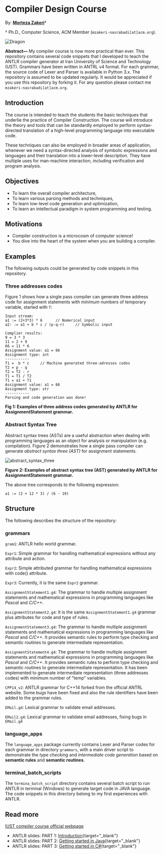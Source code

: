# Compiler Design Course

By: **[Morteza Zakeri](https://member.acm.org/~mzakeri-nasrabadi)**†

† Ph.D., Computer Science, ACM Member (`mzakeri-nasrabadi[at]acm.org`).


![Dragon](./figs/compiler_logo2.png)

**Abstract—** My compiler course is now more practical than ever. This repository contains several code snippets that I developed to teach the ANTLR compiler generator at Iran University of Science and Technology (UST). Grammars have been written in ANTRL v4 format. For each grammar, the source code of Lexer and Parser is available in Python 3.x. 
The repository is assumed to be updated regularly. It would be appreciated if you use this repository by forking it. For any question please contact me `mzakeri-nasrabadi[at]acm.org`.


## Introduction
The course is intended to teach the students the basic techniques that underlie the practice of Compiler Construction. The course will introduce the theory and tools that can be standardly employed to perform syntax-directed translation of a high-level programming language into executable code.

These techniques can also be employed in broader areas of application, whenever we need a syntax-directed analysis of symbolic expressions and languages and their translation into a lower-level description. They have multiple uses for man-machine interaction, including verification and program analysis.



## Objectives

* To learn the overall compiler architecture,
* To learn various parsing methods and techniques,
* To learn low-level code generation and optimization,
* To learn an intellectual paradigm in system programming and testing.



## Motivations

* Compiler construction is a microcosm of computer science!
* You dive into the heart of the system when you are building a compiler.



## Examples
The following outputs could be generated by code snippets in this repository.


### Three addresses codes
Figure 1 shows how a single pass compiler can generate three address code for assignment statements with *minimum* numbers of temporary variable, started with `T`:

```
Input stream:
a1 := (2+3*3) * 6      // Numerical input
a2: := a1 + b * c / (p-q-r)     // Symbolic input

Complier results:
9 = 3 * 3
11 = 2 + 9
66 = 11 * 6
Assignment value: a1 = 66
Assignment type: int
-----------
T1 =  b * c     // Machine generated three-adresses codes
T2 = p - q
T2 = T2 - r
T1 = T1 / T2 
T1 = a1 + T1
Assignment value: a1 = 66
Assignment type: str
-----------
Parsing and code generation was done!
```

**Fig 1: Examples of three address codes generated by ANTLR for AssignmentStatement grammar.**



### Abstract Syntax Tree
Abstract syntax trees (ASTs) are a useful abstraction when dealing with programming languages as an object for analysis or manipulation (e.g. compilation).
Figure 2 demonstrates how a single pass compiler can generate *abstract syntax three (AST)* for assignment statements.


![abstract_syntax_three](./figs/ast2gv.png)

**Figure 2: Examples of abstract syntax tree (AST) generated by ANTLR for AssignmentStatement grammar.**

The above tree corresponds to the following expression: 

```a1 := (2 + 12 * 3) / (6 - 19)```


## Structure
The following describes the structure of the repository:

### grammars

`gram1`: ANTLR hello world grammar.

`Expr1`: Simple grammar for handling mathematical expressions without any attribute and action.

`Expr2`: Simple attributed grammar for handling mathematical expressions with code() attribute.
 
`Expr3`: Currently, it is the same `Expr2` grammar.

`AssignmentStatement1.g4`: The grammar to handle multiple assignment statements and mathematical expressions in programming languages like *Pascal* and *C/C++*. 

`AssignmentStatement2.g4`: It is the same `AssignmentStatement1.g4` grammar
plus attributes for code and type of rules.
 
`AssignmentStatement3.g4`: The grammar to handle multiple assignment statements and mathematical expressions in programming languages like *Pascal* and *C/C++*. It provides semantic rules to perform type checking and semantic routines to generate intermediate representation.

`AssignmentStatement4.g4`: The grammar to handle multiple assignment statements and mathematical expressions in programming languages like *Pascal* and *C/C++*. It provides semantic rules to perform type checking and semantic routines to generate intermediate representation. It has been implemented to generate intermediate representation (three addresses codes) with minimum number of "temp" variables. 

`CPP14_v2`: ANTLR grammar for C++14 forked from the official ANTRL website. Some bugs have been fixed and also the rule identifiers have been added to the grammar rules.

`EMail.g4`: Lexical grammar to validate email addresses.

`EMail2.g4`: Lexical grammar to validate email addresses, fixing bugs in `EMail.g4`



### language_apps

The `language_apps` package currently contains Lexer and Parser codes for each grammar in directory `grammars`, with a main driver script to demonstrate the *type checking* and *intermediate code generation* based on **semantic rules** and **semantic routines**. 

### terminal_batch_scripts

The `termina_batch_script` directory contains several batch script to run ANTLR in terminal (Windows) to generate target code in JAVA language.
The code snippets in this directory belong to my first experiences with ANTLR. 
 

## Read more
[IUST compiler course official webpage](http://parsa.iust.ac.ir/courses/compilers/)


* ANTLR slides: PART 1: [Introduction](http://parsa.iust.ac.ir/download_center/courses_material/compilers/slides/ANTLR_part1_introduction.pdf){target="_blank"}
* ANTLR slides: PART 2: [Getting started in Java](http://parsa.iust.ac.ir/download_center/courses_material/compilers/slides/ANTLR_part2_getting_started_in_Java.pdf){target="_blank"}
* ANTLR slides: PART 3: [Getting started in C#](http://parsa.iust.ac.ir/download_center/courses_material/compilers/slides/ANTLR_part3_getting_started_in_CSharp.pdf){target="_blank"}




 